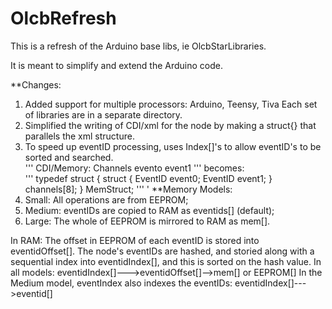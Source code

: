 # OlcbRefresh
This is a refresh of the Arduino base libs, ie OlcbStarLibraries.  

It is meant to simplify and extend the Arduino code.

**Changes: 
1. Added support for multiple processors: Arduino, Teensy, Tiva
     Each set of libraries are in a separate directory.
2. Simplified the writing of CDI/xml for the node
    by making a struct{} that parallels the xml structure.   
3. To speed up eventID processing, 
    uses Index[]'s to allow eventID's to be sorted and searched.  
'''
CDI/Memory:
    <cdi>
        <group replication='8'>
        <name>Channels</name>
            <eventid><name>evento</name></eventid>
            <eventid><name>event1</name></eventid>
        </group>
    </cdi>
'''
becomes:    
'''
    typedef struct {
        struct {
            EventID event0;
            EventID event1;
        } channels[8];
    } MemStruct;
'''
'
**Memory Models:
1. Small: All operations are from EEPROM;
2. Medium: eventIDs are copied to RAM as eventids[] (default);
3. Large:  The whole of EEPROM is mirrored to RAM as mem[].

In RAM:
The offset in EEPROM of each eventID is stored into eventidOffset[].
The node's eventIDs are hashed, and storied along with a sequential index into eventidIndex[],
  and this is sorted on the hash value. 
In all models: 
        eventidIndex[]--->eventidOffset[]-->mem[] or EEPROM[]
In the Medium model, eventIndex also indexes the eventIDs:
        eventidIndex[]--->eventid[]



    
